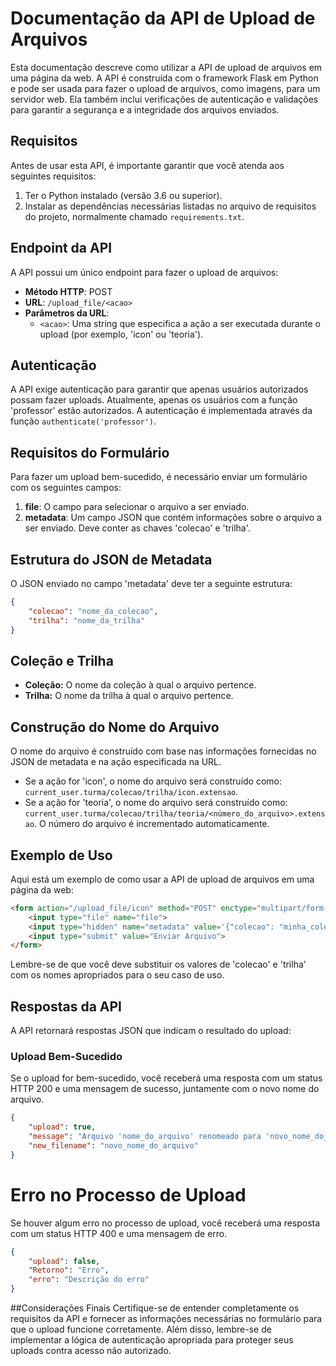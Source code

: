 # Documentação da API de Upload de Arquivos

Esta documentação descreve como utilizar a API de upload de arquivos em uma página da web. A API é construída com o framework Flask em Python e pode ser usada para fazer o upload de arquivos, como imagens, para um servidor web. Ela também inclui verificações de autenticação e validações para garantir a segurança e a integridade dos arquivos enviados.

## Requisitos

Antes de usar esta API, é importante garantir que você atenda aos seguintes requisitos:

1. Ter o Python instalado (versão 3.6 ou superior).
2. Instalar as dependências necessárias listadas no arquivo de requisitos do projeto, normalmente chamado `requirements.txt`.

## Endpoint da API

A API possui um único endpoint para fazer o upload de arquivos:

- **Método HTTP**: POST
- **URL**: `/upload_file/<acao>`
- **Parâmetros da URL**:
  - `<acao>`: Uma string que especifica a ação a ser executada durante o upload (por exemplo, 'icon' ou 'teoria').

## Autenticação

A API exige autenticação para garantir que apenas usuários autorizados possam fazer uploads. Atualmente, apenas os usuários com a função 'professor' estão autorizados. A autenticação é implementada através da função `authenticate('professor')`.

## Requisitos do Formulário

Para fazer um upload bem-sucedido, é necessário enviar um formulário com os seguintes campos:

1. **file**: O campo para selecionar o arquivo a ser enviado.
2. **metadata**: Um campo JSON que contém informações sobre o arquivo a ser enviado. Deve conter as chaves 'colecao' e 'trilha'.

## Estrutura do JSON de Metadata

O JSON enviado no campo 'metadata' deve ter a seguinte estrutura:

```json
{
    "colecao": "nome_da_colecao",
    "trilha": "nome_da_trilha"
}
```

## Coleção e Trilha

- **Coleção:** O nome da coleção à qual o arquivo pertence.
- **Trilha:** O nome da trilha à qual o arquivo pertence.

## Construção do Nome do Arquivo

O nome do arquivo é construído com base nas informações fornecidas no JSON de metadata e na ação especificada na URL.

- Se a ação for 'icon', o nome do arquivo será construído como: 
`current_user.turma/colecao/trilha/icon.extensao`.
- Se a ação for 'teoria', o nome do arquivo será construído como: 
`current_user.turma/colecao/trilha/teoria/<número_do_arquivo>.extensao`. 
O número do arquivo é incrementado automaticamente.

## Exemplo de Uso

Aqui está um exemplo de como usar a API de upload de arquivos em uma página da web:

```html
<form action="/upload_file/icon" method="POST" enctype="multipart/form-data">
    <input type="file" name="file">
    <input type="hidden" name="metadata" value='{"colecao": "minha_colecao", "trilha": "minha_trilha"}'>
    <input type="submit" value="Enviar Arquivo">
</form>
```

Lembre-se de que você deve substituir os valores de 'colecao' e 'trilha' com os nomes apropriados para o seu caso de uso.

## Respostas da API

A API retornará respostas JSON que indicam o resultado do upload:

### Upload Bem-Sucedido

Se o upload for bem-sucedido, você receberá uma resposta com um status HTTP 200 e uma mensagem de sucesso, juntamente com o novo nome do arquivo.

```json
{
    "upload": true,
    "message": "Arquivo 'nome_do_arquivo' renomeado para 'novo_nome_do_arquivo' e salvo com sucesso!",
    "new_filename": "novo_nome_do_arquivo"
}
```

# Erro no Processo de Upload

Se houver algum erro no processo de upload, você receberá uma resposta com um status HTTP 400 e uma mensagem de erro.

```json
{
    "upload": false,
    "Retorno": "Erro",
    "erro": "Descrição do erro"
}
```


##Considerações Finais
Certifique-se de entender completamente os requisitos da API e fornecer as informações necessárias no formulário para que o upload funcione corretamente. Além disso, lembre-se de implementar a lógica de autenticação apropriada para proteger seus uploads contra acesso não autorizado.

